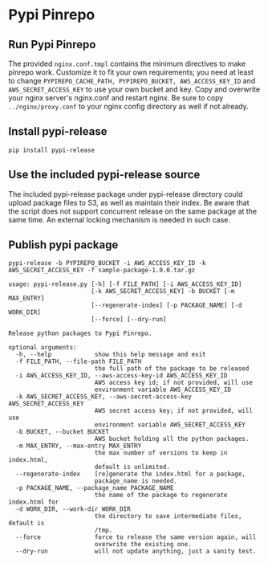 # Pypi Pinrepo

## Run Pypi Pinrepo

The provided `nginx.conf.tmpl` contains the minimum directives to make pinrepo work. Customize it to fit your own requirements; you need at least to change `PYPIREPO_CACHE_PATH, PYPIREPO_BUCKET, AWS_ACCESS_KEY_ID` and `AWS_SECRET_ACCESS_KEY` to use your own bucket and key. Copy and overwrite your nginx server's nginx.conf and restart nginx. Be sure to copy `../nginx/proxy.conf` to your nginx config directory as well if not already.

## Install pypi-release

```
pip install pypi-release
```

## Use the included pypi-release source

The included pypi-release package under pypi-release directory could upload package files to S3,
as well as maintain their index. Be aware that the script does not support concurrent release on
the same package at the same time. An external locking mechanism is needed in such case.

## Publish pypi package

```
pypi-release -b PYPIREPO_BUCKET -i AWS_ACCESS_KEY_ID -k AWS_SECRET_ACCESS_KEY -f sample-package-1.0.0.tar.gz
```
```
usage: pypi-release.py [-h] [-f FILE_PATH] [-i AWS_ACCESS_KEY_ID]
                       [-k AWS_SECRET_ACCESS_KEY] -b BUCKET [-m MAX_ENTRY]
                       [--regenerate-index] [-p PACKAGE_NAME] [-d WORK_DIR]
                       [--force] [--dry-run]

Release python packages to Pypi Pinrepo.

optional arguments:
  -h, --help            show this help message and exit
  -f FILE_PATH, --file-path FILE_PATH
                        the full path of the package to be released
  -i AWS_ACCESS_KEY_ID, --aws-access-key-id AWS_ACCESS_KEY_ID
                        AWS access key id; if not provided, will use
                        environment variable AWS_ACCESS_KEY_ID
  -k AWS_SECRET_ACCESS_KEY, --aws-secret-access-key AWS_SECRET_ACCESS_KEY
                        AWS secret access key; if not provided, will use
                        environment variable AWS_SECRET_ACCESS_KEY
  -b BUCKET, --bucket BUCKET
                        AWS bucket holding all the python packages.
  -m MAX_ENTRY, --max-entry MAX_ENTRY
                        the max number of versions to keep in index.html,
                        default is unlimited.
  --regenerate-index    [re]generate the index.html for a package,
                        package_name is needed.
  -p PACKAGE_NAME, --package_name PACKAGE_NAME
                        the name of the package to regenerate index.html for
  -d WORK_DIR, --work-dir WORK_DIR
                        the directory to save intermediate files, default is
                        /tmp.
  --force               force to release the same version again, will
                        overwrite the existing one.
  --dry-run             will not update anything, just a sanity test.
  ```
